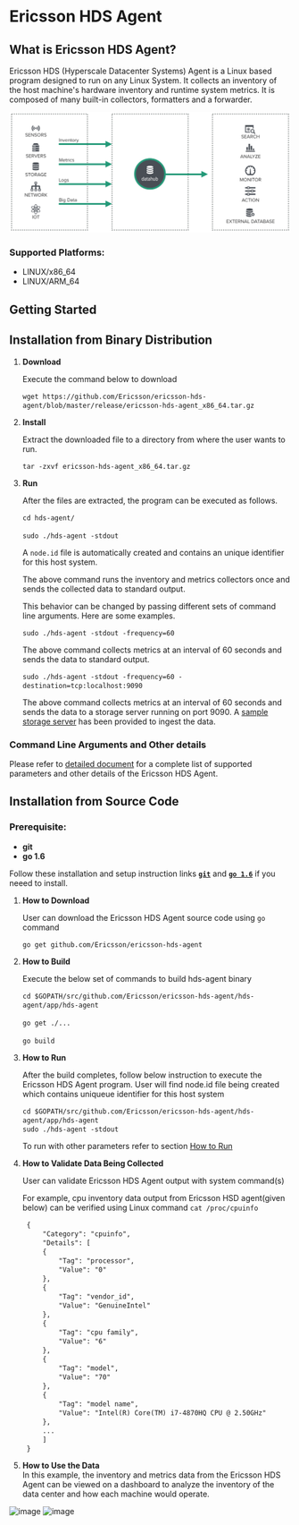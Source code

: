 Ericsson HDS Agent
==================

What is Ericsson HDS Agent?
--------------------------
Ericsson HDS (Hyperscale Datacenter Systems) Agent is a Linux based program designed to run on any Linux System. It collects an inventory of the host machine's hardware inventory and runtime system metrics. It is composed of many built-in collectors, formatters and a forwarder.

![image](./docs/images/datahub-io.png) 

### Supported Platforms:
   * LINUX/x86_64
   * LINUX/ARM_64

Getting Started
---------------

Installation from Binary Distribution
-------------------------------------
1. **Download**

   Execute the command below to download

   ```
   wget https://github.com/Ericsson/ericsson-hds-agent/blob/master/release/ericsson-hds-agent_x86_64.tar.gz
   ```

1. **Install**

   Extract the downloaded file to a directory from where the user wants to run. 
   ```
   tar -zxvf ericsson-hds-agent_x86_64.tar.gz
   ```

1. **Run**

   After the files are extracted, the program can be executed as follows. 
   ```
   cd hds-agent/

   sudo ./hds-agent -stdout
   ```
   A `node.id` file is automatically created and contains an unique identifier for this host system.

   The above command runs the inventory and metrics collectors once and sends the collected data to standard output.

   This behavior can be changed by passing different sets of command line arguments. Here are some examples.
 
   ```
   sudo ./hds-agent -stdout -frequency=60
   ```
   The above command collects metrics at an interval of 60 seconds and sends the data to standard output.
  
   ```
   sudo ./hds-agent -stdout -frequency=60 -destination=tcp:localhost:9090
   ```
   The above command collects metrics at an interval of 60 seconds and sends the data to a storage server running on port 9090. A [sample storage server](./examples/simple-storage-server.py) has been provided to ingest the data.

### Command Line Arguments and Other details  
Please refer to [detailed document](./apps/hds-agent/README.md) for a complete list of supported parameters and other details of the Ericsson HDS Agent.


Installation from Source Code
-----------------------------

### Prerequisite:
   * **git**
   * **go 1.6**

   Follow these installation and setup instruction links [**`git`**](https://www.digitalocean.com/community/tutorials/how-to-install-git-on-ubuntu-14-04) and [**`go 1.6`**](https://golang.org/doc/install) if you neeed to install.

1. **How to Download**

   User can download the Ericsson HDS Agent source code using `go` command

   ```
   go get github.com/Ericsson/ericsson-hds-agent
   ```

1. **How to Build**

   Execute the below set of commands to build hds-agent binary
   ```
   cd $GOPATH/src/github.com/Ericsson/ericsson-hds-agent/hds-agent/app/hds-agent

   go get ./...

   go build
   ```

1. **How to Run**

   After the build completes, follow below instruction to execute the Ericsson HDS Agent program. User will find node.id file being created which contains uniqueue identifier for this host system
   ```
   cd $GOPATH/src/github.com/Ericsson/ericsson-hds-agent/hds-agent/app/hds-agent
   sudo ./hds-agent -stdout
   ```

   To run with other parameters refer to section [How to Run](#installation-from-binary-distribution)

1. **How to Validate Data Being Collected**

   User can validate Ericsson HDS Agent output with system command(s)


   For example, cpu inventory data output from Ericsson HSD agent(given below) can be verified using Linux command `cat /proc/cpuinfo`
   ```
	{
	    "Category": "cpuinfo",
	    "Details": [
		{
		    "Tag": "processor",
		    "Value": "0"
		},
		{
		    "Tag": "vendor_id",
		    "Value": "GenuineIntel"
		},
		{
		    "Tag": "cpu family",
		    "Value": "6"
		},
		{
		    "Tag": "model",
		    "Value": "70"
		},
		{
		    "Tag": "model name",
		    "Value": "Intel(R) Core(TM) i7-4870HQ CPU @ 2.50GHz"
		},
		...
	    ]
	}
   ```

1. **How to Use the Data**  
In this example, the inventory and metrics data from the Ericsson HDS Agent can be viewed on a dashboard to analyze the inventory of the data center and how each machine would operate. 

![image](https://cloud.githubusercontent.com/assets/10677356/23774990/4536b29a-04db-11e7-89f8-4bbe8006d720.png)
![image](https://cloud.githubusercontent.com/assets/10677356/23774989/45343d44-04db-11e7-9814-016969749479.png)
